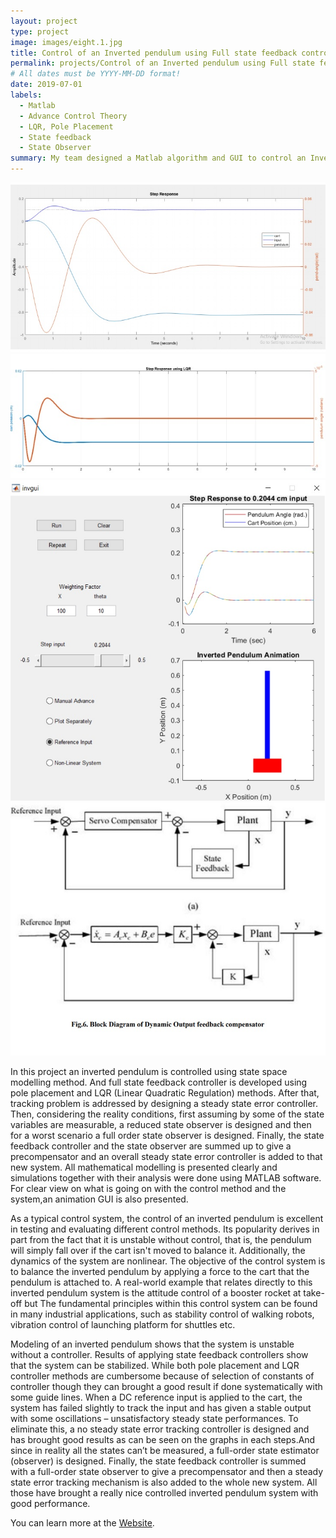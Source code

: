```yaml
---
layout: project
type: project
image: images/eight.1.jpg
title: Control of an Inverted pendulum using Full state feedback controller using MATLAB
permalink: projects/Control of an Inverted pendulum using Full state feedback controller using MATLAB
# All dates must be YYYY-MM-DD format!
date: 2019-07-01
labels:
  - Matlab
  - Advance Control Theory
  - LQR, Pole Placement
  - State feedback
  - State Observer
summary: My team designed a Matlab algorithm and GUI to control an Inverted pendulum using concepts of Advance Control Theory
---
```


<div class="ui small rounded images">
  <img class="ui image" src="../images/eight.2.jpg">
  <img class="ui image" src="../images/eight.3.jpg">
  <img class="ui image" src="../images/eight.4.jpg">
  <img class="ui image" src="../images/eight.5.jpg">
</div>

In this project an inverted pendulum is controlled using state space modelling method. And full state feedback controller is developed using pole placement and LQR (Linear Quadratic Regulation) methods. After that, tracking problem is addressed by designing a steady state error controller. Then, considering the reality conditions, first assuming by some of the state variables are measurable, a reduced state observer is designed and then for a worst scenario a full order state observer is designed. Finally, the state feedback controller and the state observer are summed up to give a precompensator and an overall steady state error controller is added to that new system. All mathematical modelling is presented clearly and simulations together with their analysis were done using MATLAB software. For clear view on what is going on with the control method and the system,an animation GUI is also presented.


As a typical control system, the control of an inverted pendulum is excellent in testing and evaluating different control methods. Its popularity derives in part from the fact that it is unstable without control, that is, the pendulum will simply fall over if the cart isn't moved to balance it. Additionally, the dynamics of the system are nonlinear. The objective of the control system is to balance the inverted pendulum by applying a force to the cart that the pendulum is attached to. A real-world example that relates directly to this inverted pendulum system is the attitude control of a booster rocket at take-off but The fundamental principles within this control system can be found in many industrial applications, such as stability control of walking robots, vibration control of launching platform for shuttles etc.


Modeling of an inverted pendulum shows that the system is unstable without a controller. Results of applying state feedback controllers show that the system can be stabilized. While both pole placement and LQR controller methods are cumbersome because of selection of constants of controller though they can brought a good result if done systematically with some guide lines. When a DC reference input is applied to the cart, the system has failed slightly to track the input and has given a stable output with some oscillations – unsatisfactory steady state performances. To eliminate this, a no steady state error tracking controller is designed and has brought good results as can be seen on the graphs in each steps.And since in reality all the states can’t be measured, a full-order state estimator (observer) is designed. Finally, the state feedback controller is summed with a full-order state observer to give a precompensator and then a steady state error tracking mechanism is also added to the whole new system. All those have brought a really nice controlled inverted pendulum system with good performance.






You can learn more at the [Website](https://ctms.engin.umich.edu/CTMS/index.php?example=InvertedPendulum&section=ControlStateSpace).



